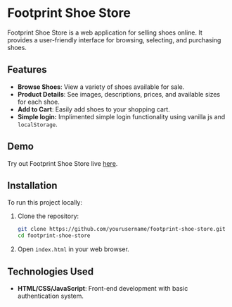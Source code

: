 

# Footprint Shoe Store

Footprint Shoe Store is a web application for selling shoes online. It provides a user-friendly interface for browsing, selecting, and purchasing shoes.

## Features

- **Browse Shoes**: View a variety of shoes available for sale.
- **Product Details**: See images, descriptions, prices, and available sizes for each shoe.
- **Add to Cart**: Easily add shoes to your shopping cart.
- **Simple login:** Implimented simple login functionality using vanilla js and `localStorage`.

## Demo

Try out Footprint Shoe Store live [here]([Document](https://dhvanitmonpara.github.io/Footprint/)).

## Installation

To run this project locally:

1. Clone the repository:
   
   ```bash
   git clone https://github.com/yourusername/footprint-shoe-store.git
   cd footprint-shoe-store
   ```

2. Open `index.html` in your web browser.

## Technologies Used

- **HTML/CSS/JavaScript**: Front-end development with basic authentication system.
